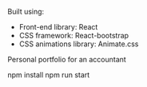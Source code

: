 Built using:

- Front-end library: React
- CSS framework: React-bootstrap
- CSS animations library: Animate.css

Personal portfolio for an accountant

npm install
npm run start
